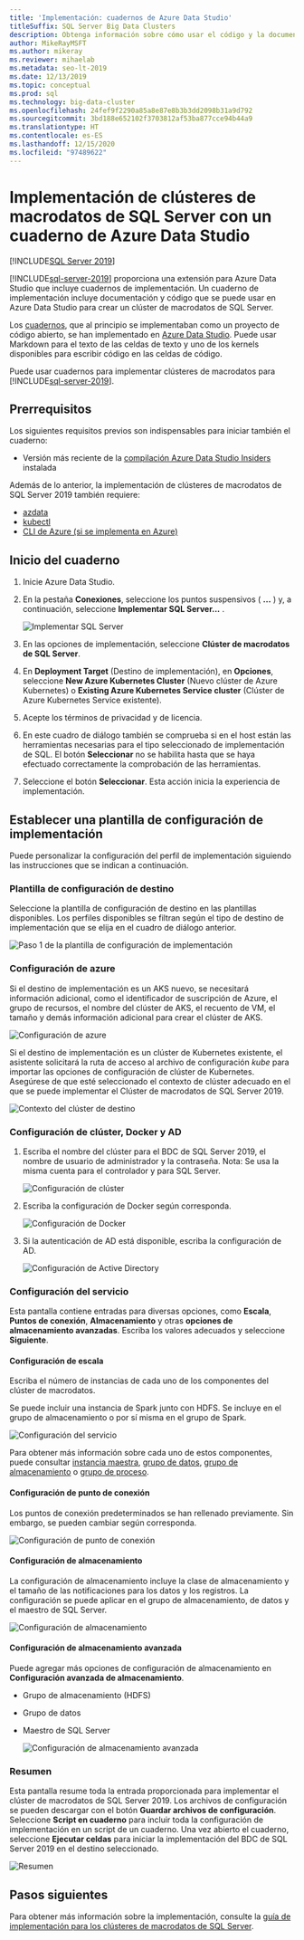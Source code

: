 ```yaml
---
title: 'Implementación: cuadernos de Azure Data Studio'
titleSuffix: SQL Server Big Data Clusters
description: Obtenga información sobre cómo usar el código y la documentación en un cuaderno de Azure Data Studio para implementar un clúster de macrodatos de SQL Server.
author: MikeRayMSFT
ms.author: mikeray
ms.reviewer: mihaelab
ms.metadata: seo-lt-2019
ms.date: 12/13/2019
ms.topic: conceptual
ms.prod: sql
ms.technology: big-data-cluster
ms.openlocfilehash: 24fef9f2290a85a8e87e8b3b3dd2098b31a9d792
ms.sourcegitcommit: 3bd188e652102f3703812af53ba877cce94b44a9
ms.translationtype: HT
ms.contentlocale: es-ES
ms.lasthandoff: 12/15/2020
ms.locfileid: "97489622"
---
```

# <a name="deploy-sql-server-big-data-cluster-with-azure-data-studio-notebook"></a>Implementación de clústeres de macrodatos de SQL Server con un cuaderno de Azure Data Studio

[!INCLUDE[SQL Server 2019](../includes/applies-to-version/sqlserver2019.md)]

[!INCLUDE[sql-server-2019](../includes/sssqlv15-md.md)] proporciona una extensión para Azure Data Studio que incluye cuadernos de implementación. Un cuaderno de implementación incluye documentación y código que se puede usar en Azure Data Studio para crear un clúster de macrodatos de SQL Server.

Los [cuadernos](../azure-data-studio/notebooks/notebooks-guidance.md), que al principio se implementaban como un proyecto de código abierto, se han implementado en [Azure Data Studio](../azure-data-studio/download-azure-data-studio.md?view=sql-server-ver15). Puede usar Markdown para el texto de las celdas de texto y uno de los kernels disponibles para escribir código en las celdas de código.

Puede usar cuadernos para implementar clústeres de macrodatos para [!INCLUDE[sql-server-2019](../includes/sssqlv15-md.md)].

## <a name="prerequisites"></a>Prerrequisitos

Los siguientes requisitos previos son indispensables para iniciar también el cuaderno:

* Versión más reciente de la [compilación Azure Data Studio Insiders](https://github.com/microsoft/azuredatastudio#try-out-the-latest-insiders-build-from-master) instalada

Además de lo anterior, la implementación de clústeres de macrodatos de SQL Server 2019 también requiere:

* [azdata](../azdata/install/deploy-install-azdata.md)
* [kubectl](https://kubernetes.io/docs/tasks/tools/install-kubectl/#install-kubectl-binary-using-native-package-management)
* [CLI de Azure (si se implementa en Azure)](/cli/azure/install-azure-cli)

## <a name="launch-the-notebook"></a>Inicio del cuaderno

1. Inicie Azure Data Studio.

2. En la pestaña **Conexiones**, seleccione los puntos suspensivos ( **...** ) y, a continuación, seleccione **Implementar SQL Server...** .

   ![Implementar SQL Server](media/notebooks-deploy/deploy-notebooks.png)

3. En las opciones de implementación, seleccione **Clúster de macrodatos de SQL Server**.

4. En **Deployment Target** (Destino de implementación), en **Opciones**, seleccione **New Azure Kubernetes Cluster** (Nuevo clúster de Azure Kubernetes) o **Existing Azure Kubernetes Service cluster** (Clúster de Azure Kubernetes Service existente).

5. Acepte los términos de privacidad y de licencia.

6. En este cuadro de diálogo también se comprueba si en el host están las herramientas necesarias para el tipo seleccionado de implementación de SQL. El botón **Seleccionar** no se habilita hasta que se haya efectuado correctamente la comprobación de las herramientas.

7. Seleccione el botón **Seleccionar**. Esta acción inicia la experiencia de implementación.

## <a name="set-deployment-configuration-template"></a>Establecer una plantilla de configuración de implementación

Puede personalizar la configuración del perfil de implementación siguiendo las instrucciones que se indican a continuación.

### <a name="target-configuration-template"></a>Plantilla de configuración de destino

Seleccione la plantilla de configuración de destino en las plantillas disponibles. Los perfiles disponibles se filtran según el tipo de destino de implementación que se elija en el cuadro de diálogo anterior.

   ![Paso 1 de la plantilla de configuración de implementación](media/notebooks-deploy/deployment-configuration-template.png)

### <a name="azure-settings"></a>Configuración de azure

Si el destino de implementación es un AKS nuevo, se necesitará información adicional, como el identificador de suscripción de Azure, el grupo de recursos, el nombre del clúster de AKS, el recuento de VM, el tamaño y demás información adicional para crear el clúster de AKS.

   ![Configuración de azure](media/notebooks-deploy/azure-settings.png)

Si el destino de implementación es un clúster de Kubernetes existente, el asistente solicitará la ruta de acceso al archivo de configuración *kube* para importar las opciones de configuración de clúster de Kubernetes. Asegúrese de que esté seleccionado el contexto de clúster adecuado en el que se puede implementar el Clúster de macrodatos de SQL Server 2019.

   ![Contexto del clúster de destino](media/notebooks-deploy/target-cluster-context.png)

### <a name="cluster-docker-and-ad-settings"></a>Configuración de clúster, Docker y AD

1. Escriba el nombre del clúster para el BDC de SQL Server 2019, el nombre de usuario de administrador y la contraseña.
Nota: Se usa la misma cuenta para el controlador y para SQL Server.

   ![Configuración de clúster](media/notebooks-deploy/cluster-settings.png)

2. Escriba la configuración de Docker según corresponda.

   ![Configuración de Docker](media/notebooks-deploy/docker-settings.png)

3. Si la autenticación de AD está disponible, escriba la configuración de AD.

   ![Configuración de Active Directory](media/notebooks-deploy/active-directory-settings.png)

### <a name="service-settings"></a>Configuración del servicio

Esta pantalla contiene entradas para diversas opciones, como **Escala**, **Puntos de conexión**, **Almacenamiento** y otras **opciones de almacenamiento avanzadas**. Escriba los valores adecuados y seleccione **Siguiente**.

#### <a name="scale-settings"></a>Configuración de escala

Escriba el número de instancias de cada uno de los componentes del clúster de macrodatos.

Se puede incluir una instancia de Spark junto con HDFS. Se incluye en el grupo de almacenamiento o por sí misma en el grupo de Spark.

   ![Configuración del servicio](media/notebooks-deploy/service-settings.png)

Para obtener más información sobre cada uno de estos componentes, puede consultar [instancia maestra](concept-master-instance.md), [grupo de datos](concept-data-pool.md), [grupo de almacenamiento](concept-storage-pool.md) o [grupo de proceso](concept-compute-pool.md).

#### <a name="endpoint-settings"></a>Configuración de punto de conexión

Los puntos de conexión predeterminados se han rellenado previamente. Sin embargo, se pueden cambiar según corresponda.

   ![Configuración de punto de conexión](media/notebooks-deploy/endpoint-settings.png)

#### <a name="storage-settings"></a>Configuración de almacenamiento

La configuración de almacenamiento incluye la clase de almacenamiento y el tamaño de las notificaciones para los datos y los registros. La configuración se puede aplicar en el grupo de almacenamiento, de datos y el maestro de SQL Server.

   ![Configuración de almacenamiento](media/notebooks-deploy/storage-settings.png)

#### <a name="advanced-storage-settings"></a>Configuración de almacenamiento avanzada

Puede agregar más opciones de configuración de almacenamiento en **Configuración avanzada de almacenamiento**.

* Grupo de almacenamiento (HDFS)
* Grupo de datos
* Maestro de SQL Server

   ![Configuración de almacenamiento avanzada](media/notebooks-deploy/advanced-storage-settings.png)

### <a name="summary"></a>Resumen

Esta pantalla resume toda la entrada proporcionada para implementar el clúster de macrodatos de SQL Server 2019. Los archivos de configuración se pueden descargar con el botón **Guardar archivos de configuración**. Seleccione **Script en cuaderno** para incluir toda la configuración de implementación en un script de un cuaderno. Una vez abierto el cuaderno, seleccione **Ejecutar celdas** para iniciar la implementación del BDC de SQL Server 2019 en el destino seleccionado.

   ![Resumen](media/notebooks-deploy/deploy-sql-server-big-data-cluster-on-a-new-AKS-cluster.png)

## <a name="next-steps"></a>Pasos siguientes

Para obtener más información sobre la implementación, consulte la [guía de implementación para los clústeres de macrodatos de SQL Server](deployment-guidance.md).